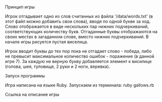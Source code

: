 Принцип игры

Игрок отгадывает одно из слов считанных из файла '/data/words.txt' (в этот файл можно добавить свои слова), вводя по одной букве за ход.
Слово отображается в виде нескольких пар нижних подчеркиваний, соответствующих количеству букв.
Отгаданные буквы отображаются на своих местах в загаданном слове, вместо нижних подчеркиваний.
В начале игры рисуется пустая виселица.

Игрок вводит буквы до тех пор пока не отгадает слово - победа, либо не превысит максимальное количество ошибок - поражение (в данной игре 7).
За каждую не верную букву добавляется элемент к висилице (голова, шея, туловище, 2 руки и 2 ноги, веревка).

Запуск программы

Игра написана на языке Ruby.
Запускаем из терминала:
ruby gallows.rb

Ссылка на описание игры
